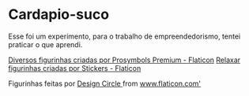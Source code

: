 # Cardapio-suco
Esse foi um experimento, para o trabalho de empreendedorismo, tentei praticar o que aprendi.

<a href="https://www.flaticon.com/br/stickers-gratis/diversos" title="diversos figurinhas">Diversos figurinhas criadas por Prosymbols Premium - Flaticon</a>
<a href="https://www.flaticon.com/br/stickers-gratis/relaxar" title="relaxar figurinhas">Relaxar figurinhas criadas por Stickers - Flaticon</a>
<div> Figurinhas feitas por <a href="https://www.flaticon.com/br/autores/design-circle" title="Design Circle"> Design Circle </a> from <a href="https://www.flaticon.com/br/" title="Flaticon">www.flaticon.com'</a></div>
